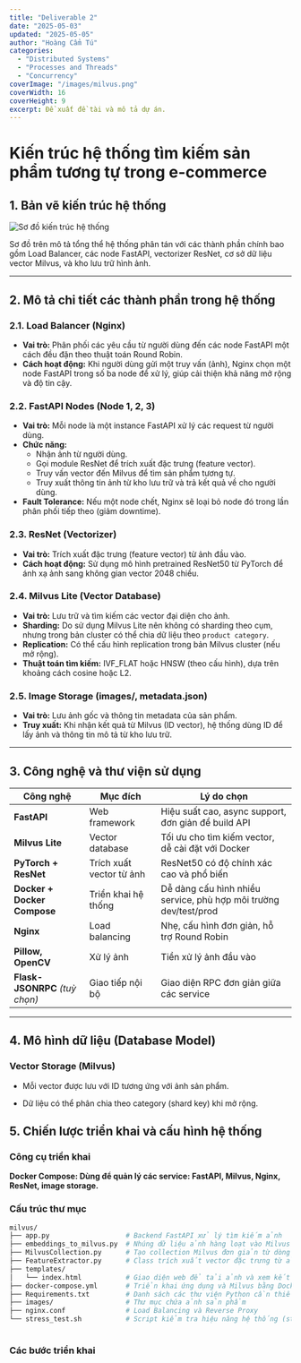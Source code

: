 ```yaml
---
title: "Deliverable 2"
date: "2025-05-03"
updated: "2025-05-05"
author: "Hoàng Cẩm Tú"
categories:
  - "Distributed Systems"
  - "Processes and Threads"
  - "Concurrency"
coverImage: "/images/milvus.png"
coverWidth: 16
coverHeight: 9
excerpt: Đề xuất đề tài và mô tả dự án.
---
```

# Kiến trúc hệ thống tìm kiếm sản phẩm tương tự trong e-commerce

## 1. Bản vẽ kiến trúc hệ thống

![Sơ đồ kiến trúc hệ thống](/images/KTHT.png)

Sơ đồ trên mô tả tổng thể hệ thống phân tán với các thành phần chính bao gồm Load Balancer, các node FastAPI, vectorizer ResNet, cơ sở dữ liệu vector Milvus, và kho lưu trữ hình ảnh.

---

## 2. Mô tả chi tiết các thành phần trong hệ thống

### 2.1. Load Balancer (Nginx)

- **Vai trò:** Phân phối các yêu cầu từ người dùng đến các node FastAPI một cách đều đặn theo thuật toán Round Robin.
- **Cách hoạt động:** Khi người dùng gửi một truy vấn (ảnh), Nginx chọn một node FastAPI trong số ba node để xử lý, giúp cải thiện khả năng mở rộng và độ tin cậy.

### 2.2. FastAPI Nodes (Node 1, 2, 3)

- **Vai trò:** Mỗi node là một instance FastAPI xử lý các request từ người dùng.
- **Chức năng:** 
  - Nhận ảnh từ người dùng.
  - Gọi module ResNet để trích xuất đặc trưng (feature vector).
  - Truy vấn vector đến Milvus để tìm sản phẩm tương tự.
  - Truy xuất thông tin ảnh từ kho lưu trữ và trả kết quả về cho người dùng.
- **Fault Tolerance:** Nếu một node chết, Nginx sẽ loại bỏ node đó trong lần phân phối tiếp theo (giảm downtime).

### 2.3. ResNet (Vectorizer)

- **Vai trò:** Trích xuất đặc trưng (feature vector) từ ảnh đầu vào.
- **Cách hoạt động:** Sử dụng mô hình pretrained ResNet50 từ PyTorch để ánh xạ ảnh sang không gian vector 2048 chiều.

### 2.4. Milvus Lite (Vector Database)

- **Vai trò:** Lưu trữ và tìm kiếm các vector đại diện cho ảnh.
- **Sharding:** Do sử dụng Milvus Lite nên không có sharding theo cụm, nhưng trong bản cluster có thể chia dữ liệu theo `product category`.
- **Replication:** Có thể cấu hình replication trong bản Milvus cluster (nếu mở rộng).
- **Thuật toán tìm kiếm:** IVF_FLAT hoặc HNSW (theo cấu hình), dựa trên khoảng cách cosine hoặc L2.

### 2.5. Image Storage (images/, metadata.json)

- **Vai trò:** Lưu ảnh gốc và thông tin metadata của sản phẩm.
- **Truy xuất:** Khi nhận kết quả từ Milvus (ID vector), hệ thống dùng ID để lấy ảnh và thông tin mô tả từ kho lưu trữ.

---

## 3. Công nghệ và thư viện sử dụng

| Công nghệ | Mục đích | Lý do chọn |
|----------|---------|------------|
| **FastAPI** | Web framework | Hiệu suất cao, async support, đơn giản để build API |
| **Milvus Lite** | Vector database | Tối ưu cho tìm kiếm vector, dễ cài đặt với Docker |
| **PyTorch + ResNet** | Trích xuất vector từ ảnh | ResNet50 có độ chính xác cao và phổ biến |
| **Docker + Docker Compose** | Triển khai hệ thống | Dễ dàng cấu hình nhiều service, phù hợp môi trường dev/test/prod |
| **Nginx** | Load balancing | Nhẹ, cấu hình đơn giản, hỗ trợ Round Robin |
| **Pillow, OpenCV** | Xử lý ảnh | Tiền xử lý ảnh đầu vào |
| **Flask-JSONRPC** *(tuỳ chọn)* | Giao tiếp nội bộ | Giao diện RPC đơn giản giữa các service |

---

## 4. Mô hình dữ liệu (Database Model)

### Vector Storage (Milvus)

- Mỗi vector được lưu với ID tương ứng với ảnh sản phẩm.

- Dữ liệu có thể phân chia theo category (shard key) khi mở rộng.

## 5. Chiến lược triển khai và cấu hình hệ thống

### Công cụ triển khai
**Docker Compose: Dùng để quản lý các service: FastAPI, Milvus, Nginx, ResNet, image storage.**

### Cấu trúc thư mục

```bash
milvus/
├── app.py                   # Backend FastAPI xử lý tìm kiếm ảnh
├── embeddings_to_milvus.py  # Nhúng dữ liệu ảnh hàng loạt vào Milvus (offline)
├── MilvusCollection.py      # Tạo collection Milvus đơn giản từ dòng lệnh
├── FeatureExtractor.py      # Class trích xuất vector đặc trưng từ ảnh bằng ResNet34
├── templates/
│   └── index.html           # Giao diện web để tải ảnh và xem kết quả
├── docker-compose.yml       # Triển khai ứng dụng và Milvus bằng Docker Compose
├── Requirements.txt         # Danh sách các thư viện Python cần thiết
├── images/                  # Thư mục chứa ảnh sản phẩm
├── nginx.conf               # Load Balancing và Reverse Proxy
└── stress_test.sh           # Script kiểm tra hiệu năng hệ thống (stress test)
              
```

### Các bước triển khai



